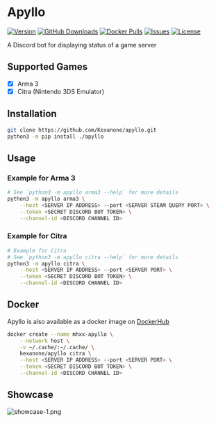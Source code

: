# Apyllo
[![Version](https://img.shields.io/github/release/Kexanone/apyllo.svg?label=Version&colorB=007EC6&style=flat-square)](https://github.com/Kexanone/apyllo/releases/latest)
[![GitHub Downloads](https://img.shields.io/github/downloads/Kexanone/apyllo/total.svg?label=GitHub%20Dowloads&style=flat-square)](https://github.com/Kexanone/apyllo/releases)
[![Docker Pulls](https://img.shields.io/docker/pulls/kexanone/apyllo.svg?label=Docker%20Pulls&style=flat-square)](https://hub.docker.com/repository/docker/kexanone/apyllo)
[![Issues](https://img.shields.io/github/issues-raw/Kexanone/apyllo.svg?label=Issues&style=flat-square)](https://github.com/Kexanone/apyllo/issues)
[![License](https://img.shields.io/badge/License-GPLv3-orange.svg?style=flat-square)](https://github.com/Kexanone/apyllo/blob/master/LICENSE)

A Discord bot for displaying status of a game server

## Supported Games
- [x] Arma 3
- [x] Citra (Nintendo 3DS Emulator)

## Installation
```sh
git clone https://github.com/Kexanone/apyllo.git
python3 -m pip install ./apyllo
```

## Usage
### Example for Arma 3
```sh
# See `python3 -m apyllo arma3 --help` for more details
python3 -m apyllo arma3 \
    --host <SERVER IP ADDRESS> --port <SERVER STEAM QUERY PORT> \
    --token <SECRET DISCORD BOT TOKEN> \
    --channel-id <DISCORD CHANNEL ID>
```
### Example for Citra
```sh
# Example for Citra
# See `python3 -m apyllo citra --help` for more details
python3 -m apyllo citra \
    --host <SERVER IP ADDRESS> --port <SERVER PORT> \
    --token <SECRET DISCORD BOT TOKEN> \
    --channel-id <DISCORD CHANNEL ID>
```

## Docker
Apyllo is also available as a docker image on [DockerHub](https://hub.docker.com/repository/docker/kexanone/apyllo)
```sh
docker create --name mhxx-apyllo \
    --network host \
    -v ~/.cache/:~/.cache/ \
    kexanone/apyllo citra \
    --host <SERVER IP ADDRESS> --port <SERVER PORT> \
    --token <SECRET DISCORD BOT TOKEN> \
    --channel-id <DISCORD CHANNEL ID>
```

## Showcase
![showcase-1.png](https://github.com/Kexanone/apyllo/blob/main/docs/assets/img/showcase-1.png?raw=true)
